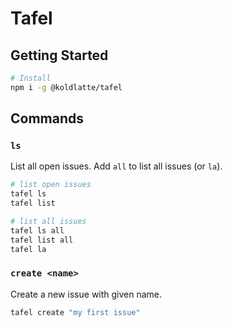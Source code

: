 # Tafel

## Getting Started

```bash
# Install
npm i -g @koldlatte/tafel
```

## Commands

### `ls`

List all open issues. Add `all` to list all issues (or `la`).

```bash
# list open issues
tafel ls
tafel list

# list all issues
tafel ls all
tafel list all
tafel la
```

### `create <name>`

Create a new issue with given name.

```bash
tafel create "my first issue"
```
